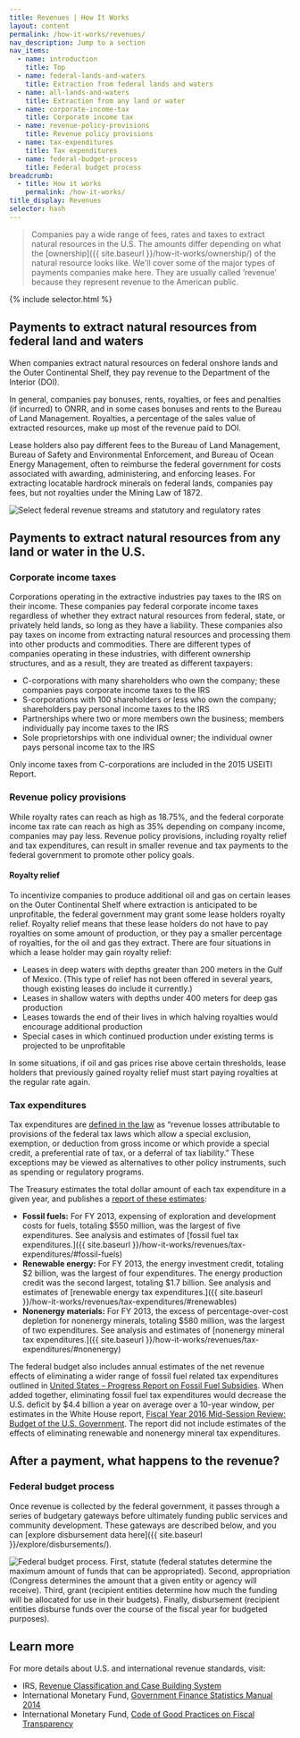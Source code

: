 ```yaml
---
title: Revenues | How It Works
layout: content
permalink: /how-it-works/revenues/
nav_description: Jump to a section
nav_items:
  - name: introduction
    title: Top
  - name: federal-lands-and-waters
    title: Extraction from federal lands and waters
  - name: all-lands-and-waters
    title: Extraction from any land or water
  - name: corporate-income-tax
    title: Corporate income tax
  - name: revenue-policy-provisions
    title: Revenue policy provisions
  - name: tax-expenditures
    title: Tax expenditures
  - name: federal-budget-process
    title: Federal budget process
breadcrumb:
  - title: How it works
    permalink: /how-it-works/
title_display: Revenues
selector: hash
---
```



> Companies pay a wide range of fees, rates and taxes to extract natural resources in the U.S. The amounts differ depending on what the [ownership]({{ site.baseurl }}/how-it-works/ownership/) of the natural resource looks like. We'll cover some of the major types of payments companies make here. They are usually called &#8216;revenue&#8217; because they represent revenue to the American public.

{% include selector.html %}

<h2 id="federal-lands-and-waters">Payments to extract natural resources from federal land and waters</h2>

When companies extract natural resources on federal onshore lands and the Outer Continental Shelf, they pay revenue to the Department of the Interior (DOI).

In general, companies pay bonuses, rents, royalties, or fees and penalties (if incurred) to ONRR, and in some cases bonuses and rents to the Bureau of Land Management. Royalties, a percentage of the sales value of extracted resources, make up most of the revenue paid to DOI.

Lease holders also pay different fees to the Bureau of Land Management, Bureau of Safety and Environmental Enforcement, and Bureau of Ocean Energy Management, often to reimburse the federal government for costs associated with awarding, administering, and enforcing leases. For extracting locatable hardrock minerals on federal lands, companies pay fees, but not royalties under the Mining Law of 1872.

<img src="{{site.baseurl}}/img/revenue-streams-chart.png" alt="Select federal revenue streams and statutory and regulatory rates" class="article_img-100 u-margin-top">

<h2 id="all-lands-and-waters">Payments to extract natural resources from any land or water in the U.S.</h2>

### Corporate income taxes

Corporations operating in the extractive industries pay taxes to the IRS on their income. These companies pay federal corporate income taxes regardless of whether they extract natural resources from federal, state, or privately held lands, so long as they have a liability. These companies also pay taxes on income from extracting natural resources and processing them into other products and commodities. There are different types of companies operating in these industries, with different ownership structures, and as a result, they are treated as different taxpayers:


* C-corporations with many shareholders who own the company; these companies pays corporate income taxes to the IRS
* S-corporations with 100 shareholders or less who own the company; shareholders pay personal income taxes to the IRS
* Partnerships where two or more members own the business; members individually pay income taxes to the IRS
* Sole proprietorships with one individual owner; the individual owner pays personal income tax to the IRS

Only income taxes from C-corporations are included in the 2015 USEITI Report.

### Revenue policy provisions

While royalty rates can reach as high as 18.75%, and the federal corporate income tax rate can reach as high as 35% depending on company income, companies may pay less. Revenue policy provisions, including royalty relief and tax expenditures, can result in smaller revenue and tax payments to the federal government to promote other policy goals.

#### Royalty relief

To incentivize companies to produce additional oil and gas on certain leases on the Outer Continental Shelf where extraction is anticipated to be unprofitable, the federal government may grant some lease holders royalty relief. Royalty relief means that these lease holders do not have to pay royalties on some amount of production, or they pay a smaller percentage of royalties, for the oil and gas they extract. There are four situations in which a lease holder may gain royalty relief:

* Leases in deep waters with depths greater than 200 meters in the Gulf of Mexico. (This type of relief has not been offered in several years, though existing leases do include it currently.)
* Leases in shallow waters with depths under 400 meters for deep gas production
* Leases towards the end of their lives in which halving royalties would encourage additional production
* Special cases in which continued production under existing terms is projected to be unprofitable

In some situations, if oil and gas prices rise above certain thresholds, lease holders that previously gained royalty relief must start paying royalties at the regular rate again.

### Tax expenditures

Tax expenditures are [defined in the law](https://www.treasury.gov/resource-center/tax-policy/Documents/Tax-Expenditures-FY2017-Revised.pdf) as “revenue losses attributable to provisions of the federal tax laws which allow a special exclusion, exemption, or deduction from gross income or which provide a special credit, a preferential rate of tax, or a deferral of tax liability.” These exceptions may be viewed as alternatives to other policy instruments, such as spending or regulatory programs.

The Treasury estimates the total dollar amount of each tax expenditure in a given year, and publishes a [report of these estimates](https://www.treasury.gov/resource-center/tax-policy/Documents/Tax-Expenditures-FY2015.pdf):

* **Fossil fuels:** For FY 2013, expensing of exploration and development costs for fuels, totaling $550 million, was the largest of five expenditures. See analysis and estimates of [fossil fuel tax expenditures.]({{ site.baseurl }}/how-it-works/revenues/tax-expenditures/#fossil-fuels)
* **Renewable energy:** For FY 2013, the energy investment credit, totaling $2 billion, was the largest of four expenditures. The energy production credit was the second largest, totaling $1.7 billion. See analysis and estimates of [renewable energy tax expenditures.]({{ site.baseurl }}/how-it-works/revenues/tax-expenditures/#renewables)
* **Nonenergy materials:** For FY 2013, the excess of percentage-over-cost depletion for nonenergy minerals, totaling $580 million, was the largest of two expenditures. See analysis and estimates of [nonenergy mineral tax expenditures.]({{ site.baseurl }}/how-it-works/revenues/tax-expenditures/#nonenergy)


The federal budget also includes annual estimates of the net revenue effects of eliminating a wider range of fossil fuel related tax expenditures outlined in [United States – Progress Report on Fossil Fuel Subsidies](https://www.treasury.gov/open/Documents/USA%20FFSR%20progress%20report%20to%20G20%202014%20Final.pdf). When added together, eliminating fossil fuel tax expenditures would decrease the U.S. deficit by $4.4 billion a year on average over a 10-year window, per estimates in the White House report, [Fiscal Year 2016 Mid-Session Review: Budget of the U.S. Government](https://www.whitehouse.gov/sites/default/files/omb/budget/fy2016/assets/16msr.pdf). The report did not include estimates of the effects of eliminating renewable and nonenergy mineral tax expenditures.

## After a payment, what happens to the revenue?

### Federal budget process

Once revenue is collected by the federal government, it passes through a series of budgetary gateways before ultimately funding public services and community development. These gateways are described below, and you can [explore disbursement data here]({{ site.baseurl }}/explore/disbursements/).

<img src="{{site.baseurl}}/img/federal-budget-process.png" alt="Federal budget process. First, statute (federal statutes determine the maximum amount of funds that can be appropriated). Second, appropriation (Congress determines the amount that a given entity or agency will receive). Third, grant (recipient entities determine how much the funding will be allocated for use in their budgets). Finally, disbursement (recipient entities disburse funds over the course of the fiscal year for budgeted purposes)." class="article_img-80 u-margin-top">

## Learn more

For more details about U.S. and international revenue standards, visit:

* IRS, [Revenue Classification and Case Building System](http://www.irs.gov/irm/part4/irm_04-001-005.html)
* International Monetary Fund, [Government Finance Statistics Manual 2014](http://www.imf.org/external/np/sta/gfsm/)
* International Monetary Fund, [Code of Good Practices on Fiscal Transparency](https://www.imf.org/external/np/fad/trans/code.htm)

